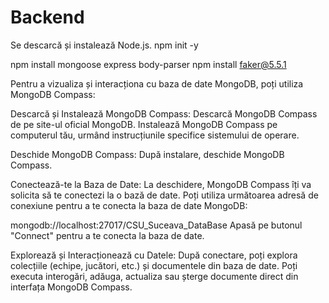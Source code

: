 # Backend

Se descarcă și instalează Node.js.
npm init -y

npm install mongoose express body-parser
npm install faker@5.5.1


Pentru a vizualiza și interacționa cu baza de date MongoDB, poți utiliza MongoDB Compass:

Descarcă și Instalează MongoDB Compass:
Descarcă MongoDB Compass de pe site-ul oficial MongoDB.
Instalează MongoDB Compass pe computerul tău, urmând instrucțiunile specifice sistemului de operare.

Deschide MongoDB Compass:
După instalare, deschide MongoDB Compass.

Conectează-te la Baza de Date:
La deschidere, MongoDB Compass îți va solicita să te conectezi la o bază de date.
Poți utiliza următoarea adresă de conexiune pentru a te conecta la baza de date MongoDB:

mongodb://localhost:27017/CSU_Suceava_DataBase
Apasă pe butonul "Connect" pentru a te conecta la baza de date.

Explorează și Interacționează cu Datele:
După conectare, poți explora colecțiile (echipe, jucători, etc.) și documentele din baza de date.
Poți executa interogări, adăuga, actualiza sau șterge documente direct din interfața MongoDB Compass.
